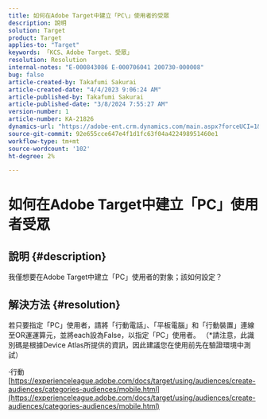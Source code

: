 ```yaml
---
title: 如何在Adobe Target中建立「PC\」使用者的受眾
description: 說明
solution: Target
product: Target
applies-to: "Target"
keywords: 「KCS、Adobe Target、受眾」
resolution: Resolution
internal-notes: "E-000843086 E-000706041 200730-000008"
bug: false
article-created-by: Takafumi Sakurai
article-created-date: "4/4/2023 9:06:24 AM"
article-published-by: Takafumi Sakurai
article-published-date: "3/8/2024 7:55:27 AM"
version-number: 1
article-number: KA-21826
dynamics-url: "https://adobe-ent.crm.dynamics.com/main.aspx?forceUCI=1&pagetype=entityrecord&etn=knowledgearticle&id=e3ecdcf4-c7d2-ed11-a7c7-6045bd006ce9"
source-git-commit: 92e655cce647e4f1d1fc63f04a422498951460e1
workflow-type: tm+mt
source-wordcount: '102'
ht-degree: 2%

---
```


# 如何在Adobe Target中建立「PC」使用者受眾

## 說明 {#description}

我僅想要在Adobe Target中建立「PC」使用者的對象；該如何設定？

## 解決方法 {#resolution}


若只要指定「PC」使用者，請將「行動電話」、「平板電腦」和「行動裝置」連線至OR運運算元，並將each設為False，以指定「PC」使用者。 （\*請注意，此識別碼是根據Device Atlas所提供的資訊，因此建議您在使用前先在驗證環境中測試）

·行動
[https://experienceleague.adobe.com/docs/target/using/audiences/create-audiences/categories-audiences/mobile.html](https://experienceleague.adobe.com/docs/target/using/audiences/create-audiences/categories-audiences/mobile.html)


